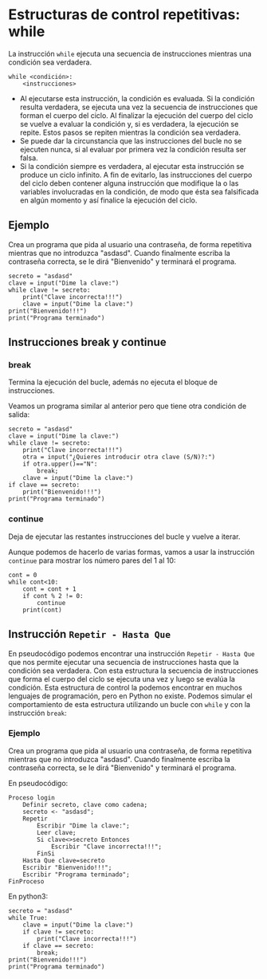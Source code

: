 # Estructuras de control repetitivas: while

La instrucción `while` ejecuta una secuencia de instrucciones mientras una condición sea verdadera.

    while <condición>:
        <instrucciones>

* Al ejecutarse esta instrucción, la condición es evaluada. Si la condición resulta verdadera, se ejecuta una vez la secuencia de instrucciones que forman el cuerpo del ciclo. Al finalizar la ejecución del cuerpo del ciclo se vuelve a evaluar la condición y, si es verdadera, la ejecución se repite. Estos pasos se repiten mientras la condición sea verdadera.
* Se puede dar la circunstancia que las instrucciones del bucle no se ejecuten nunca, si al evaluar por primera vez la condición resulta ser falsa.
* Si la condición siempre es verdadera, al ejecutar esta instrucción se produce un ciclo infinito. A fin de evitarlo, las instrucciones del cuerpo del ciclo deben contener alguna instrucción que modifique la o las variables involucradas en la condición, de modo que ésta sea falsificada en algún momento y así finalice la ejecución del ciclo.

## Ejemplo

Crea un programa que pida al usuario una contraseña, de forma repetitiva mientras que no introduzca "asdasd". Cuando finalmente escriba la contraseña correcta, se le dirá "Bienvenido" y terminará el programa.

    secreto = "asdasd"
    clave = input("Dime la clave:")
    while clave != secreto:
        print("Clave incorrecta!!!")
        clave = input("Dime la clave:")
    print("Bienvenido!!!")
    print("Programa terminado")

## Instrucciones break y continue

### break

Termina la ejecución del bucle, además no ejecuta el bloque de instrucciones.

Veamos un programa similar al anterior pero que tiene otra condición de salida:

    secreto = "asdasd"
    clave = input("Dime la clave:")
    while clave != secreto:
        print("Clave incorrecta!!!")
        otra = input("¿Quieres introducir otra clave (S/N)?:")
        if otra.upper()=="N":
            break;
        clave = input("Dime la clave:")
    if clave == secreto:
        print("Bienvenido!!!")
    print("Programa terminado")

### continue
    
Deja de ejecutar las restantes instrucciones del bucle y vuelve a iterar.

Aunque podemos de hacerlo de varias formas, vamos a usar la instrucción `continue` para mostrar los número pares del 1 al 10:

    cont = 0
    while cont<10:
        cont = cont + 1
        if cont % 2 != 0:
            continue
        print(cont)

## Instrucción `Repetir - Hasta Que`

En pseudocódigo podemos encontrar una instrucción `Repetir - Hasta Que` que nos permite ejecutar una secuencia de instrucciones hasta que la condición sea verdadera. Con esta estructura la secuencia de instrucciones que forma el cuerpo del ciclo se ejecuta una vez y luego se evalúa la condición. Esta estructura de control la podemos encontrar en muchos lenguajes de programación, pero en Python no existe. Podemos simular el comportamiento de esta estructura utilizando un bucle con `while` y con la instrucción `break`:

### Ejemplo

Crea un programa que pida al usuario una contraseña, de forma repetitiva mientras que no introduzca "asdasd". Cuando finalmente escriba la contraseña correcta, se le dirá "Bienvenido" y terminará el programa.

En pseudocódigo:

    Proceso login
        Definir secreto, clave como cadena;
        secreto <- "asdasd";
        Repetir
            Escribir "Dime la clave:";
            Leer clave;
            Si clave<>secreto Entonces
                Escribir "Clave incorrecta!!!";
            FinSi
        Hasta Que clave=secreto
        Escribir "Bienvenido!!!";
        Escribir "Programa terminado";
    FinProceso

En python3:

    secreto = "asdasd"
    while True:
        clave = input("Dime la clave:")
        if clave != secreto:
            print("Clave incorrecta!!!")
        if clave == secreto:
            break;
    print("Bienvenido!!!")
    print("Programa terminado")
